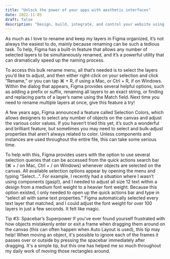 ```yaml
---
title: "Unlock the power of your apps with aesthetic interfaces"
date: 2022-11-05
draft: false
description: "Design, build, integrate, and control your website using the fastest & easiest framework."
---
```



As much as I love to rename and keep my layers in Figma organized, it’s not always the easiest to do, mainly because renaming can be such a tedious task. To help, Figma has a built-in feature that allows any number of selected layers to be simultaneously renamed, and it’s a powerful utility that can dramatically speed up the naming process.

To access this bulk rename menu, all that’s needed is to select the layers you’d like to adjust, and then either right-click on your selection and click “Rename,” or you can tap ⌘ + R, if using a Mac, or Ctrl + R, if on Windows. Within the dialog that appears, Figma provides several helpful options, such as adding a prefix or suffix, renaming all layers to an exact string, or finding and replacing parts of a layer’s name using the Match field. Next time you need to rename multiple layers at once, give this feature a try!

A few years ago, Figma announced a feature called Selection Colors, which allows designers to select any number of objects on the canvas and adjust the various color values. If you haven’t tried this yet, it’s such a wonderful and brilliant feature, but sometimes you may need to select and bulk-adjust properties that aren’t always related to color. Unless components and instances are used throughout the entire file, this can take some serious time.

To help with this, Figma provides users with the option to use several selection queries that can be accessed from the quick actions search bar (⌘ + / on Mac, Ctrl + / on Windows) whenever objects are selected on the canvas. All available selection options appear by opening the menu and typing “Select…”. For example, I recently had a situation where I wasn’t using components (gasp!), and I needed to adjust all size 12 text within a design from a medium font weight to a heavier font weight. Because this option existed, I only needed to open up the quick actions bar and type in “select all with same text properties.” Figma automatically selected every text layer that matched, and I could adjust the font weight for over 100 layers in just a few seconds. It felt like magic.

Tip #3: Spacebar’s Superpower
If you've ever found yourself frustrated with how objects mistakenly enter or exit a frame when dragging them around on the canvas (this can often happen when Auto Layout is used), this tip may help! When moving an object, it's possible to ignore each of the frames it passes over or outside by pressing the spacebar immediately after dragging. It's a simple tip, but this one has helped me so much throughout my daily work of moving those rectangles around.

